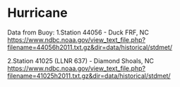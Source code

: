 # Hurricane

Data from Buoy:
1.Station 44056 - Duck FRF, NC
https://www.ndbc.noaa.gov/view_text_file.php?filename=44056h2011.txt.gz&dir=data/historical/stdmet/


2.Station 41025 (LLNR 637) - Diamond Shoals, NC
https://www.ndbc.noaa.gov/view_text_file.php?filename=41025h2011.txt.gz&dir=data/historical/stdmet/
